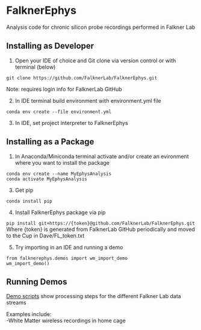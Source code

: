 # FalknerEphys
Analysis code for chronic silicon probe recordings performed in Falkner Lab

## Installing as Developer
1. Open your IDE of choice and Git clone via version control or with terminal (below)

`git clone https://github.com/FalknerLab/FalknerEphys.git`

Note: requires login info for FalknerLab GitHub

2. In IDE terminal build environment with environment.yml file

`conda env create --file environment.yml`

3. In IDE, set project interpreter to FalknerEphys

## Installing as a Package
1. In Anaconda/Miniconda terminal activate and/or create an evironment where you want to install the package

`conda env create --name MyEphysAnalysis`<br>
`conda activate MyEphysAnalysis`

3. Get pip

`conda install pip`

4. Install FalknerEphys package via pip

`pip install git+https://{token}@github.com/FalknerLab/FalknerEphys.git`<br>
Where {token} is generated from FalknerLab GitHub periodically and moved to the Cup in Dave/FL_token.txt

5. Try importing in an IDE and running a demo

`from falknerephys.demos import wm_import_demo`<br>
`wm_import_demo()`


## Running Demos
[Demo scripts](falknerephys/demos/) show processing steps for the different Falkner Lab data streams

Examples include:<br>
-White Matter wireless recordings in home cage

